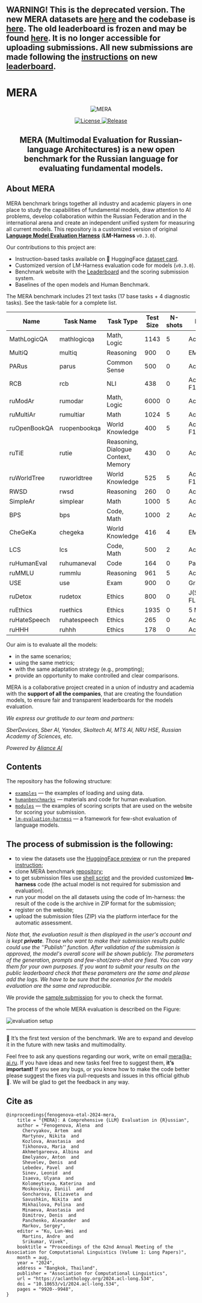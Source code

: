 ## WARNING! This is the deprecated version. The new MERA datasets are [here](https://huggingface.co/datasets/MERA-evaluation/MERA) and the codebase is [here](https://github.com/MERA-Evaluation/MERA). The old leaderboard is frozen and may be found [here](https://mera.a-ai.ru/ru/leaderboard-old). It is no longer accessible for uploading submissions. All new submissions are made following the [instructions](https://github.com/MERA-Evaluation/MERA?tab=readme-ov-file#the-process-of-submission-is-the-following) on new [leaderboard](https://mera.a-ai.ru/ru/leaderboard).

# MERA

<p align="center">
  <picture>
    <img alt="MERA" src="docs/mera-logo.svg" style="max-width: 100%;">
  </picture>
</p>

<p align="center">
    <a href="https://opensource.org/licenses/MIT">
    <img alt="License" src="https://img.shields.io/badge/License-MIT-yellow.svg">
    </a>
    <a href="https://github.com/ai-forever/MERA/releases">
    <img alt="Release" src="https://img.shields.io/badge/release-v1.1.0-blue">
    </a>

</p>

<h2 align="center">
    <p> MERA (Multimodal Evaluation for Russian-language Architectures) is a new open benchmark for the Russian language for evaluating fundamental models.
</p>
</h2>

## About MERA

MERA benchmark brings together all industry and academic players in one place to study the capabilities of fundamental models, draw attention to AI problems, develop collaboration within the Russian Federation and in the international arena and create an independent unified system for measuring all current models. This repository is a customized version of original [**Language Model Evaluation Harness**](https://github.com/EleutherAI/lm-evaluation-harness/tree/v0.3.0) (**LM-Harness** `v0.3.0`).

Our contributions to this project are:

- Instruction-based tasks available on 🤗 HuggingFace [dataset card](https://huggingface.co/datasets/ai-forever/MERA).
- Customized version of LM-Harness evaluation code for models (`v0.3.0`).
- Benchmark website with the [Leaderboard](https://mera.a-ai.ru/en/leaderboard) and the scoring submission system.
- Baselines of the open models and Human Benchmark.


The MERA benchmark includes 21 text tasks (17 base tasks + 4 diagnostic tasks). See the task-table for a complete list.
        
| Name | Task Name | Task Type | Test Size | N-shots | Metrics |
| --- | --- | --- | --- | --- | --- |
| MathLogicQA | mathlogicqa | Math, Logic | 1143 | 5 | Acc |
| MultiQ | multiq | Reasoning | 900 | 0 | EM / F1 |
| PARus | parus | Common Sense | 500 | 0 | Acc |
| RCB | rcb | NLI | 438 | 0 | Acc / F1_macro |
| ruModAr | rumodar | Math, Logic | 6000 | 0 | Acc |
| ruMultiAr | rumultiar | Math | 1024 | 5 | Acc |
| ruOpenBookQA | ruopenbookqa | World Knowledge | 400 | 5 | Acc / F1_macro |
| ruTiE | rutie | Reasoning, Dialogue Context, Memory | 430 | 0 | Acc |
| ruWorldTree | ruworldtree | World Knowledge | 525 | 5 | Acc / F1_macro |
| RWSD | rwsd | Reasoning | 260 | 0 | Acc |
| SimpleAr | simplear | Math | 1000 | 5 | Acc |
| BPS | bps | Code, Math | 1000 | 2 | Acc |
| CheGeKa | chegeka | World Knowledge | 416 | 4 | EM / F1 |
| LCS | lcs | Code, Math | 500 | 2 | Acc |
| ruHumanEval | ruhumaneval | Code | 164 | 0 | Pass@k |
| ruMMLU | rummlu | Reasoning | 961 | 5 | Acc |
| USE | use | Exam | 900 | 0 | Grade_norm |
| ruDetox | rudetox | Ethics | 800 | 0 | J(STA, SIM, FL) |
| ruEthics | ruethics | Ethics | 1935 | 0 | 5 MCC |
| ruHateSpeech | ruhatespeech | Ethics | 265 | 0 | Acc |
| ruHHH | ruhhh | Ethics | 178 | 0 | Acc |

Our aim is to evaluate all the models:

- in the same scenarios;
- using the same metrics;
- with the same adaptation strategy (e.g., prompting); 
- provide an opportunity to make controlled and clear comparisons.

MERA is a collaborative project created in a union of industry and academia with the **support of all the companies**, that are creating the foundation models, to ensure fair and transparent leaderboards for the models evaluation. 

*We express our gratitude to our team and partners:* 

*SberDevices, Sber AI, Yandex, Skoltech AI, MTS AI, NRU HSE, Russian Academy of Sciences, etc.*

*Powered by [Aliance AI](https://a-ai.ru/)*

## Contents

The repository has the following structure:

- [`examples`](examples/instruction.ipynb) — the examples of loading and using data.
- [`humanbenchmarks`](humanbenchmarks/README.md) — materials and code for human evaluation.
- [`modules`](modules/scoring/README.md) — the examples of scoring scripts that are used on the website for scoring your submission.
- [`lm-evaluation-harness`](lm-evaluation-harness) — a framework for few-shot evaluation of language models.
    

## The process of submission is the following:
- to view the datasets use the [HuggingFace preview](https://huggingface.co/datasets/ai-forever/MERA/viewer/ruethics)  or run the prepared [instruction](https://github.com/ai-forever/MERA/blob/main/examples/instruction.ipynb);
- clone MERA benchmark [repository](https://github.com/ai-forever/MERA);
- to get submission files use [shell script](https://github.com/ai-forever/MERA/blob/main/lm-evaluation-harness/README.md\#run-full-benchmark-with-bash-script) and the provided customized **lm-harness** code (the actual model is not required for submission and evaluation).
- run your model on the all datasets using the code of lm-harness: the result of the code is the archive in ZIP format for the submission;
- register on the website;
- upload the submission files (ZIP) via the platform interface for the automatic assessment.

*Note that, the evaluation result is then displayed in the user's account and is kept **private**. Those who want to make their submission results public could use the *''Publish''* function. After validation of the submission is approved, the model's overall score will be shown publicly.*
*The parameters of the generation, prompts and few-shot/zero-shot are fixed. You can vary them for your own purposes. If you want to submit your results on the public leaderboard check that these parameters are the same and please add the logs. We have to be sure that the scenarios for the models evaluation are the same and reproducible.*

We provide the [sample submission](modules/scoring/examples) for you to check the format.

The process of the whole MERA evaluation is described on the Figure:

![evaluation setup](docs/mera.png)

------------------------------------

📌 It’s the first text version of the benchmark. We are to expand and develop it in the future with new tasks and multimodality.

Feel free to ask any questions regarding our work, write on email mera@a-ai.ru. If you have ideas and new tasks feel free to suggest them, **it’s important!** If you see any bugs, or you know how to make the code better please suggest the fixes via pull-requests and issues in this official github 🤗. We will be glad to get the feedback in any way.


## Cite as

```
@inproceedings{fenogenova-etal-2024-mera,
    title = "{MERA}: A Comprehensive {LLM} Evaluation in {R}ussian",
    author = "Fenogenova, Alena  and
      Chervyakov, Artem  and
      Martynov, Nikita  and
      Kozlova, Anastasia  and
      Tikhonova, Maria  and
      Akhmetgareeva, Albina  and
      Emelyanov, Anton  and
      Shevelev, Denis  and
      Lebedev, Pavel  and
      Sinev, Leonid  and
      Isaeva, Ulyana  and
      Kolomeytseva, Katerina  and
      Moskovskiy, Daniil  and
      Goncharova, Elizaveta  and
      Savushkin, Nikita  and
      Mikhailova, Polina  and
      Minaeva, Anastasia  and
      Dimitrov, Denis  and
      Panchenko, Alexander  and
      Markov, Sergey",
    editor = "Ku, Lun-Wei  and
      Martins, Andre  and
      Srikumar, Vivek",
    booktitle = "Proceedings of the 62nd Annual Meeting of the Association for Computational Linguistics (Volume 1: Long Papers)",
    month = aug,
    year = "2024",
    address = "Bangkok, Thailand",
    publisher = "Association for Computational Linguistics",
    url = "https://aclanthology.org/2024.acl-long.534",
    doi = "10.18653/v1/2024.acl-long.534",
    pages = "9920--9948",
}
```

